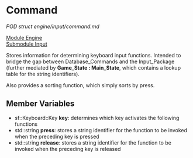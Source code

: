 # Command
*POD struct*
*engine/input/command.md*

[Module Engine](../engine.md)  
[Submodule Input](input.md)

Stores information for determining keyboard input functions. Intended to bridge the gap between Database_Commands and the Input_Package (further mediated by **Game_State : Main_State**, which contains a lookup table for the string identifiers).

Also provides a sorting function, which simply sorts by press.

## Member Variables
- sf::Keyboard::Key **key**: determines which key activates the following functions
- std::string **press**: stores a string identifier for the function to be invoked when the preceding key is pressed
- std::string **release**: stores a string identifier for the function to be invoked when the preceding key is released